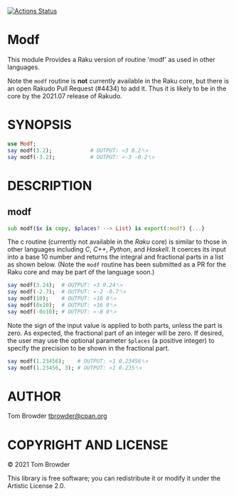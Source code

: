 [![Actions Status](https://github.com/tbrowder/Modf/workflows/test/badge.svg)](https://github.com/tbrowder/Modf/actions)

Modf
====

This module Provides a Raku version of routine 'modf' as used in other languages.

Note the `modf` routine is **not** currently available in the Raku core, but there is an open Rakudo Pull Request (#4434) to add it. Thus it is likely to be in the core by the 2021.07 release of Rakudo.

SYNOPSIS
========

```raku
use Modf;
say modf(3.2);            # OUTPUT: «3 0.2␤»
say modf(-3.2);           # OUTPUT: «-3 -0.2␤»
```

DESCRIPTION
===========

modf
----

```raku
sub modf($x is copy, $places? --> List) is export(:modf) {...}
```

The c<modf> routine (currently not available in the *Raku* core) is similar to those in other languages including *C*, *C++*, *Python*, and *Haskell*. It coerces its input into a base 10 number and returns the integral and fractional parts in a list as shown below. (Note the `modf` routine has been submitted as a PR for the Raku core and may be part of the language soon.)

```raku
say modf(3.24);  # OUTPUT: «3 0.24␤»
say modf(-2.7);  # OUTPUT: «-2 -0.7␤»
say modf(10);    # OUTPUT: «10 0␤»
say modf(0x10);  # OUTPUT: «16 0␤»
say modf(-0o10); # OUTPUT: «-8 0␤»
```

Note the sign of the input value is applied to both parts, unless the part is zero. As expected, the fractional part of an integer will be zero. If desired, the user may use the optional parameter `$places` (a positive integer) to specify the precision to be shown in the fractional part.

```raku
say modf(1.23456);    # OUTPUT: «1 0.23456␤»
say modf(1.23456, 3); # OUTPUT: «1 0.235␤»
```

AUTHOR
======

Tom Browder <tbrowder@cpan.org>

COPYRIGHT AND LICENSE
=====================

© 2021 Tom Browder

This library is free software; you can redistribute it or modify it under the Artistic License 2.0.

